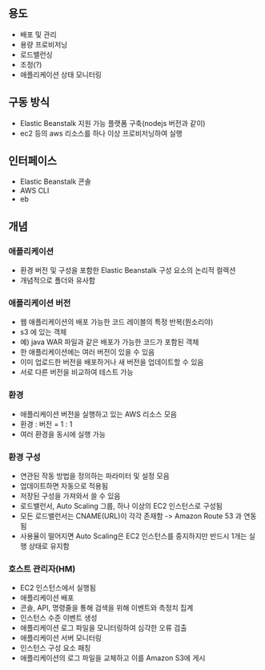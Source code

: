 ## 용도

- 배포 및 관리
- 용량 프로비저닝
- 로드밸런싱
- 조정(?)
- 애플리케이션 상태 모니터링

## 구동 방식

- Elastic Beanstalk 지원 가능 플랫폼 구축(nodejs 버전과 같이)
- ec2 등의 aws 리소스를 하나 이상 프로비저닝하여 실행

## 인터페이스

- Elastic Beanstalk 콘솔
- AWS CLI
- eb

## 개념

### 애플리케이션

- 환경 버전 및 구성을 포함한 Elastic Beanstalk 구성 요소의 논리적 컬렉션
- 개념적으로 폴더와 유사함


### 애플리케이션 버전

- 웹 애플리케이션의 배포 가능한 코드 레이블의 특정 반복(뭔소리야)
- s3 에 있는 객체
- 예) java WAR 파일과 같은 배포가 가능한 코드가 포함된 객체
- 한 애플리케이션에는 여러 버전이 있을 수 있음
- 이미 업로드한 버전을 배포하거나 새 버전을 업데이트할 수 있음
- 서로 다른 버전을 비교하여 테스트 가능

### 환경

- 애플리케이션 버전을 실행하고 있는 AWS 리소스 모음
- 환경 : 버전 = 1 : 1
- 여러 환경을 동시에 실행 가능


### 환경 구성
- 연관된 작동 방법을 정의하는 파라미터 및 설정 모음
- 업데이트하면 자동으로 적용됨
- 저장된 구성을 가져와서 쓸 수 있음
- 로드밸런서, Auto Scaling 그룹, 하나 이상의 EC2 인스턴스로 구성됨
- 모든 로드밸런서는 CNAME(URL)이 각각 존재함 -> Amazon Route 53 과 연동됨
- 사용율이 떨어지면 Auto Scaling은 EC2 인스턴스를 중지하지만 반드시 1개는 실행 상태로 유지함

### 호스트 관리자(HM)
- EC2 인스턴스에서 실행됨
- 애플리케이션 배포
- 콘솔, API, 명령줄을 통해 검색을 위해 이벤트와 측정치 집계
- 인스턴스 수준 이벤트 생성
- 애플리케이션 로그 파일을 모니터링하여 심각한 오류 검출
- 애플리케이션 서버 모니터링
- 인스턴스 구성 요소 패칭
- 애플리케이션의 로그 파일을 교체하고 이를 Amazon S3에 게시

